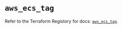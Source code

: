 # `aws_ecs_tag`

Refer to the Terraform Registory for docs: [`aws_ecs_tag`](https://www.terraform.io/docs/providers/aws/r/ecs_tag).
